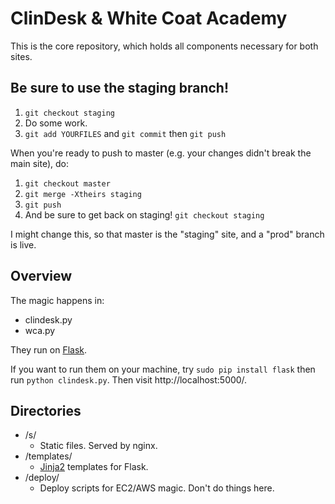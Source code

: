 # ClinDesk & White Coat Academy

This is the core repository, which holds all components necessary for both sites.

Be sure to use the staging branch!
----------------------------------
1. `git checkout staging`
2. Do some work.
3. `git add YOURFILES` and `git commit` then `git push`

When you're ready to push to master (e.g. your changes didn't break the main site), do:
1. `git checkout master`
2. `git merge -Xtheirs staging`
3. `git push`
4. And be sure to get back on staging! `git checkout staging`

I might change this, so that master is the "staging" site, and a "prod" branch is live.


## Overview

The magic happens in:

* clindesk.py
* wca.py

They run on [Flask](http://flask.pocoo.org/).

If you want to run them on your machine, try `sudo pip install flask` then run `python clindesk.py`. Then visit http://localhost:5000/.

## Directories

* /s/
  * Static files. Served by nginx.
* /templates/
  * [Jinja2](jinja.pocoo.org) templates for Flask.
* /deploy/
  * Deploy scripts for EC2/AWS magic. Don't do things here.

